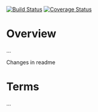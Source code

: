 [![Build Status](https://travis-ci.org/scm4j/scm4j-installer.svg?branch=master)](https://travis-ci.org/scm4j/scm4j-installer)
[![Coverage Status](https://coveralls.io/repos/scm4j/scm4j-installer/badge.png)](https://coveralls.io/r/scm4j/scm4j-installer)


# Overview

...

Changes in readme

# Terms

... 
